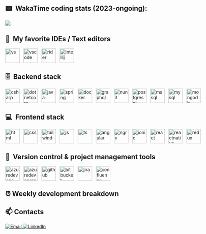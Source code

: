 ## 📟 &nbsp;WakaTime coding stats (2023-ongoing):
<image src="https://wakatime.com/share/@ShadyManu/4fbc0db6-f0b7-4edc-91b1-7f3fc1011d30.svg" />

## 🔨 &nbsp;My favorite IDEs / Text editors
<div style="display: flex; gap: 0.75rem">
<img src="https://upload.wikimedia.org/wikipedia/commons/thumb/5/59/Visual_Studio_Icon_2019.svg/2060px-Visual_Studio_Icon_2019.svg.png" alt="vs" width="45" height="45"/>
<img src="https://cdn.jsdelivr.net/gh/devicons/devicon/icons/vscode/vscode-original.svg" alt="vscode" width="45" height="45"/>
<img src="https://upload.wikimedia.org/wikipedia/commons/thumb/6/6e/JetBrains_Rider_Icon.svg/2048px-JetBrains_Rider_Icon.svg.png" alt="rider" width="45" height="45"/>
<img src="https://upload.wikimedia.org/wikipedia/commons/thumb/9/9c/IntelliJ_IDEA_Icon.svg/2048px-IntelliJ_IDEA_Icon.svg.png" alt="intellij" width="45" height="45"/>
</div>

## 🗄️ &nbsp;Backend stack
<div style="display: flex; gap: 0.75rem">
<img src="https://upload.wikimedia.org/wikipedia/commons/thumb/b/bd/Logo_C_sharp.svg/1820px-Logo_C_sharp.svg.png" alt="csharp" width="45" height="45"/>
<img src="https://upload.wikimedia.org/wikipedia/commons/thumb/e/ee/.NET_Core_Logo.svg/2048px-.NET_Core_Logo.svg.png" alt="dotnetcore" width="45" height="45"/>
<img src="https://img.icons8.com/color/512/java-coffee-cup-logo.png" alt="java" width="45" height="45"/>
<img src="https://www.svgrepo.com/show/354380/spring-icon.svg" alt="spring" width="45" height="45"/>
<img src="https://www.svgrepo.com/show/331370/docker.svg" alt="docker" width="45" height="45"/>
<img src="https://upload.wikimedia.org/wikipedia/commons/thumb/1/17/GraphQL_Logo.svg/512px-GraphQL_Logo.svg.png" alt="graphql" width="45" height="45"/>
<img src="https://www.automatetheplanet.com/wp-content/uploads/2023/04/nUnit-logo.png" alt="nunit" width="45" height="45"/>
<img src="https://upload.wikimedia.org/wikipedia/commons/thumb/2/29/Postgresql_elephant.svg/1200px-Postgresql_elephant.svg.png" alt="postgresql" width="45" height="45"/>
<img src="https://wpforms.com/wp-content/uploads/cache/integrations/a71f76c3256e4c206a4841d8eb0fed35.png" alt="mssql" width="45" height="45"/>
<img src="https://upload.wikimedia.org/wikipedia/commons/thumb/b/b2/Database-mysql.svg/1200px-Database-mysql.svg.png" alt="mysql" width="45" height="45"/>
<img src="https://svgmix.com/uploads/skillicons/5c80e9-mongodb.svg" alt="mongodb" width="45" height="45"/>
</div>

## 💻 &nbsp;Frontend stack
<div style="display: flex; gap: 0.75rem">
<img src="https://cdn.iconscout.com/icon/free/png-256/free-html-5-logo-icon-download-in-svg-png-gif-file-formats--programming-langugae-language-pack-logos-icons-1175208.png" alt="html" width="45" height="45"/>
<img src="https://upload.wikimedia.org/wikipedia/commons/6/62/CSS3_logo.svg" alt="css" width="45" height="45"/>
<img src="https://upload.wikimedia.org/wikipedia/commons/thumb/d/d5/Tailwind_CSS_Logo.svg/2560px-Tailwind_CSS_Logo.svg.png" alt="tailwind" width="45" height="45"/>
<img src="https://upload.wikimedia.org/wikipedia/commons/thumb/9/99/Unofficial_JavaScript_logo_2.svg/1200px-Unofficial_JavaScript_logo_2.svg.png" alt="js" width="45" height="45"/>
<img src="https://upload.wikimedia.org/wikipedia/commons/thumb/4/4c/Typescript_logo_2020.svg/2048px-Typescript_logo_2020.svg.png" alt="ts" width="45" height="45"/>
<img src="https://cours.marill.dev/assets/img/angular.png" alt="angular" width="45" height="45"/>
<img src="https://cdn.worldvectorlogo.com/logos/ngrx.svg" alt="ngrx" width="45" height="45"/>
<img src="https://www.svgrepo.com/show/353912/ionic-icon.svg" alt="ionic" width="45" height="45"/>
<img src="https://encrypted-tbn0.gstatic.com/images?q=tbn:ANd9GcQcR5U16C8yXgBpl7-Bc7Itjx3_LRl425zINA&s" alt="react" width="45" height="45"/>
<img src="https://lucide.dev/framework-logos/react-native.svg" alt="reactnative" width="45" height="45"/>
<img src="https://www.svgrepo.com/show/303557/redux-logo.svg" alt="redux" width="45" height="45"/>
</div>

## 💾 &nbsp;Version control & project management tools
<div style="display: flex; gap: 0.75rem">
<img src="https://cdn.iconscout.com/icon/free/png-256/free-azure-devops-technology-logo-social-media-logo-logo-company-download-svg-png-gif-flat-icon-logos-technology-logo-vol-1-pack-azure-devops-logo-icon-2944715.png" alt="azuredevops" width="45" height="45"/>
<img src="https://media2.dev.to/dynamic/image/width=1080,height=1080,fit=cover,gravity=auto,format=auto/https://dev-to-uploads.s3.amazonaws.com/uploads/articles/w287h927a1a8n0l3duq5.jpg" alt="azuredevopsrepository" width="45" height="45"/>
<img src="https://upload.wikimedia.org/wikipedia/commons/9/91/Octicons-mark-github.svg" alt="github" width="45" height="45"/>
<img src="https://cdn.worldvectorlogo.com/logos/bitbucket-icon.svg" alt="bitbucket" width="45" height="45"/>
<img src="https://cdn.worldvectorlogo.com/logos/jira-1.svg" alt="jira" width="45" height="45"/>
<img src="https://www.svgrepo.com/show/353597/confluence.svg" alt="confluence" width="45" height="45"/>
</div>

## ⏰ Weekly development breakdown
<!--START_SECTION:waka-->
<!--END_SECTION:waka-->

## 📫 Contacts
<p align="left">
  <a href="mailto:manuelraso1994es@gmail.com">
    <img src="https://img.shields.io/badge/Email-D14836?style=for-the-badge&logo=gmail&logoColor=white" alt="Email"/>
  </a>
  <a href="https://www.linkedin.com/in/manuel-raso/">
    <img src="https://img.shields.io/badge/LinkedIn-0077B5?style=for-the-badge&logo=linkedin&logoColor=white" alt="LinkedIn"/>
  </a>
</p>
